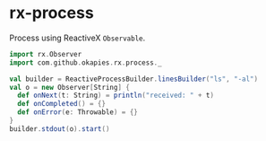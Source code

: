 # rx-process
Process using ReactiveX `Observable`.

```scala
import rx.Observer
import com.github.okapies.rx.process._

val builder = ReactiveProcessBuilder.linesBuilder("ls", "-al")
val o = new Observer[String] {
  def onNext(t: String) = println("received: " + t)
  def onCompleted() = {}
  def onError(e: Throwable) = {}
}
builder.stdout(o).start()
```
